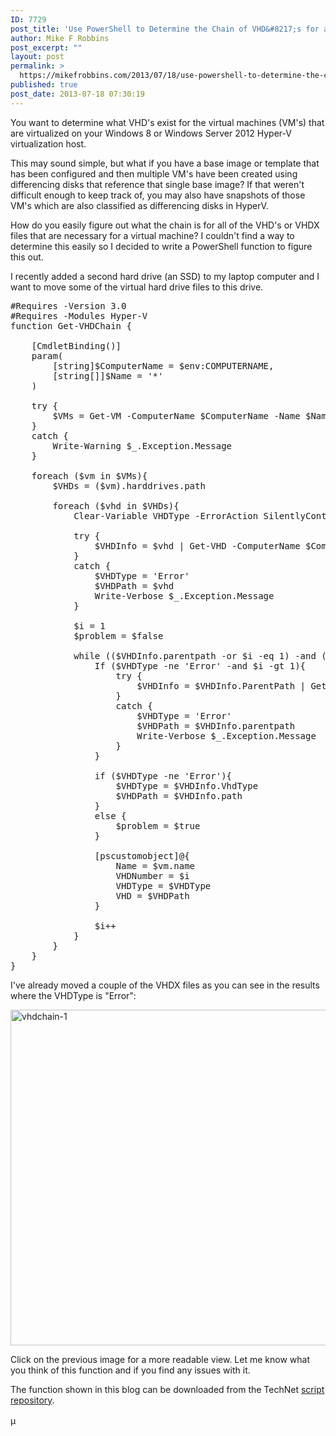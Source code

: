```yaml
---
ID: 7729
post_title: 'Use PowerShell to Determine the Chain of VHD&#8217;s for a Virtual Machine on Hyper-V'
author: Mike F Robbins
post_excerpt: ""
layout: post
permalink: >
  https://mikefrobbins.com/2013/07/18/use-powershell-to-determine-the-chain-of-vhds-for-a-virtual-machine-on-hyper-v/
published: true
post_date: 2013-07-18 07:30:19
---
```

You want to determine what VHD's exist for the virtual machines (VM's) that are virtualized on your Windows 8 or Windows Server 2012 Hyper-V virtualization host.

This may sound simple, but what if you have a base image or template that has been configured and then multiple VM's have been created using differencing disks that reference that single base image? If that weren't difficult enough to keep track of, you may also have snapshots of those VM's which are also classified as differencing disks in HyperV.

How do you easily figure out what the chain is for all of the VHD's or VHDX files that are necessary for a virtual machine? I couldn't find a way to determine this easily so I decided to write a PowerShell function to figure this out.

I recently added a second hard drive (an SSD) to my laptop computer and I want to move some of the virtual hard drive files to this drive.
<pre class="lang:ps decode:true crayon-selected" title="Get-VHDChain">#Requires -Version 3.0
#Requires -Modules Hyper-V
function Get-VHDChain {

    [CmdletBinding()]
    param(
        [string]$ComputerName = $env:COMPUTERNAME,
        [string[]]$Name = '*'
    )

    try {
        $VMs = Get-VM -ComputerName $ComputerName -Name $Name -ErrorAction Stop
    }
    catch {
        Write-Warning $_.Exception.Message
    }

    foreach ($vm in $VMs){
        $VHDs = ($vm).harddrives.path

        foreach ($vhd in $VHDs){
            Clear-Variable VHDType -ErrorAction SilentlyContinue

            try {
                $VHDInfo = $vhd | Get-VHD -ComputerName $ComputerName -ErrorAction Stop
            }
            catch {
                $VHDType = 'Error'
                $VHDPath = $vhd
                Write-Verbose $_.Exception.Message
            }

            $i = 1
            $problem = $false

            while (($VHDInfo.parentpath -or $i -eq 1) -and (-not($problem))){
                If ($VHDType -ne 'Error' -and $i -gt 1){
                    try {
                        $VHDInfo = $VHDInfo.ParentPath | Get-VHD -ComputerName $ComputerName -ErrorAction Stop
                    }
                    catch {
                        $VHDType = 'Error'
                        $VHDPath = $VHDInfo.parentpath
                        Write-Verbose $_.Exception.Message
                    }
                }

                if ($VHDType -ne 'Error'){
                    $VHDType = $VHDInfo.VhdType
                    $VHDPath = $VHDInfo.path
                }
                else {
                    $problem = $true
                }

                [pscustomobject]@{
                    Name = $vm.name
                    VHDNumber = $i
                    VHDType = $VHDType
                    VHD = $VHDPath
                }

                $i++
            }
        }
    }
}</pre>
I've already moved a couple of the VHDX files as you can see in the results where the VHDType is "Error":

<a href="http://mikefrobbins.com/wp-content/uploads/2013/07/vhdchain-1.png"><img class="alignnone size-full wp-image-7732" alt="vhdchain-1" src="http://mikefrobbins.com/wp-content/uploads/2013/07/vhdchain-1.png" width="640" height="537" /></a>

Click on the previous image for a more readable view. Let me know what you think of this function and if you find any issues with it.

The function shown in this blog can be downloaded from the TechNet <a href="http://gallery.technet.microsoft.com/scriptcenter/Determine-the-Chain-of-776cd2d6" target="_blank">script repository</a>.

<span style="line-height: 1.5;">µ</span>